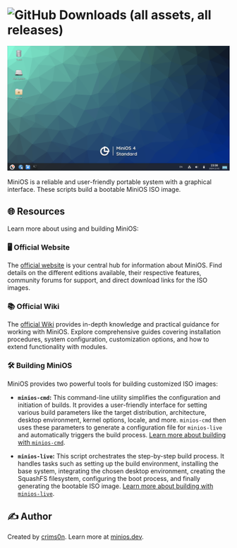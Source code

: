 # ![GitHub Downloads (all assets, all releases)](https://img.shields.io/github/downloads/minios-linux/minios-live/total?style=for-the-badge&logoSize=30&label=%20TOTAL%20DOWNLOADS&labelColor=white&color=orange)

![MiniOS](images/minios.png)

MiniOS is a reliable and user-friendly portable system with a graphical interface. These scripts build a bootable MiniOS ISO image.

## 🌐 Resources

Learn more about using and building MiniOS:

### 🖥️ Official Website

The [official website](https://minios.dev) is your central hub for information about MiniOS.  Find details on the different editions available, their respective features, community forums for support, and direct download links for the ISO images.

### 📚 Official Wiki

The [official Wiki](https://github.com/minios-linux/minios-live/wiki) provides in-depth knowledge and practical guidance for working with MiniOS. Explore comprehensive guides covering installation procedures, system configuration, customization options, and how to extend functionality with modules.

### 🛠️ Building MiniOS

MiniOS provides two powerful tools for building customized ISO images:

- **`minios-cmd`:**  This command-line utility simplifies the configuration and initiation of builds.  It provides a user-friendly interface for setting various build parameters like the target distribution, architecture, desktop environment, kernel options, locale, and more.  `minios-cmd` then uses these parameters to generate a configuration file for `minios-live` and automatically triggers the build process.  [Learn more about building with `minios-cmd`](docs/minios-cmd.md).

- **`minios-live`:** This script orchestrates the step-by-step build process. It handles tasks such as setting up the build environment, installing the base system, integrating the chosen desktop environment, creating the SquashFS filesystem, configuring the boot process, and finally generating the bootable ISO image.  [Learn more about building with `minios-live`](docs/minios-live.md).


## ✍️ Author

Created by [crims0n](https://github.com/crim50n).  Learn more at [minios.dev](https://minios.dev).